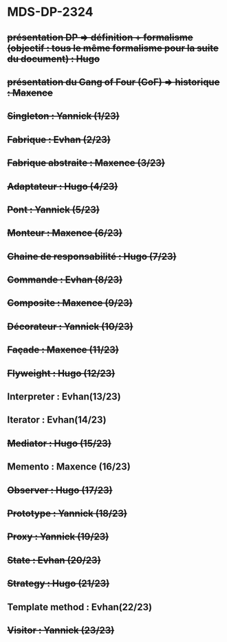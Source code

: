 # MDS-DP-2324

## ~~présentation DP => définition + formalisme (objectif : tous le même formalisme pour la suite du document) : Hugo~~

## ~~présentation du Gang of Four (GoF) => historique : Maxence~~

## ~~Singleton : Yannick (1/23)~~

## ~~Fabrique : Evhan (2/23)~~

## ~~Fabrique abstraite : Maxence (3/23)~~

## ~~Adaptateur : Hugo (4/23)~~

## ~~Pont : Yannick (5/23)~~

## ~~Monteur : Maxence (6/23)~~

## ~~Chaine de responsabilité : Hugo (7/23)~~

## ~~Commande : Evhan (8/23)~~

## ~~Composite : Maxence (9/23)~~

## ~~Décorateur : Yannick (10/23)~~

## ~~Façade : Maxence (11/23)~~

## ~~Flyweight : Hugo (12/23)~~

## Interpreter : Evhan(13/23)

## Iterator : Evhan(14/23)

## ~~Mediator : Hugo (15/23)~~

## Memento : Maxence (16/23)

## ~~Observer : Hugo (17/23)~~

## ~~Prototype : Yannick (18/23)~~

## ~~Proxy : Yannick (19/23)~~

## ~~State : Evhan (20/23)~~

## ~~Strategy : Hugo (21/23)~~

## Template method : Evhan(22/23)

## ~~Visitor : Yannick (23/23)~~
